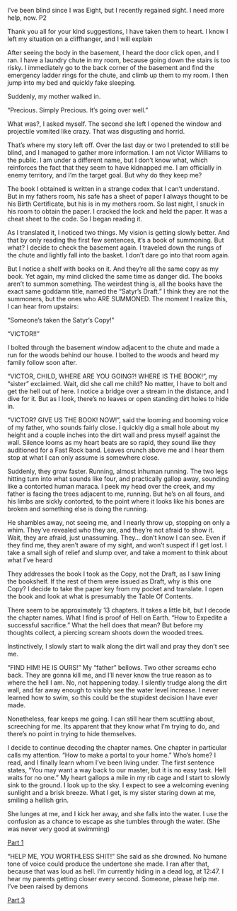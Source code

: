 I’ve been blind since I was Eight, but I recently regained sight. I need more help, now. P2

Thank you all for your kind suggestions, I have taken them to heart. I know I left my situation on a cliffhanger, and I will explain

After seeing the body in the basement, I heard the door click open, and I ran. I have a laundry chute in my room, because going down the stairs is too risky. I immediately go to the back corner of the basement and find the emergency ladder rings for the chute, and climb up them to my room. I then jump into my bed and quickly fake sleeping.

Suddenly, my mother walked in.

“Precious. Simply Precious. It’s going over well.”

What was?, I asked myself. The second she left I opened the window and projectile vomited like crazy. That was disgusting and horrid. 

That’s where my story left off. Over the last day or two I pretended to still be blind, and I managed to gather more information. I am not Victor Williams to the public. I am under a different name, but I don’t know what, which reinforces the fact that they seem to have kidnapped me. I am officially in enemy territory, and I’m the target goal. But why do they keep me? 

The book I obtained is written in a strange codex that I can’t understand. But in my fathers room, his safe has a sheet of paper I always thought to be his Birth Certificate, but his is in my mothers room. So last night, I snuck in his room to obtain the paper. I cracked the lock and held the paper. It was a cheat sheet to the code. So I began reading it. 

As I translated it, I noticed two things. My vision is getting slowly better. And that by only reading the first few sentences, it’s a book of summoning. But what? I decide to check the basement again. I traveled down the rungs of the chute and lightly fall into the basket. I don’t dare go into that room again. 

But I notice a shelf with books on it. And they’re all the same copy as my book. Yet again, my mind clicked the same time as danger did. The books aren’t to summon something. The weirdest thing is, all the books have the exact same goddamn title, named the “Satyr’s Draft.” I think they are not the summoners, but the ones who ARE SUMMONED. The moment I realize this, I can hear from upstairs:

“Someone’s taken the Satyr’s Copy!”

“VICTOR!!”

I bolted through the basement window adjacent to the chute and made a run for the woods behind our house. I bolted to the woods and heard my family follow soon after.

“VICTOR, CHILD, WHERE ARE YOU GOING?! WHERE IS THE BOOK!”, my “sister” exclaimed. Wait, did she call me child? No matter, I have to bolt and get the hell out of here. I notice a bridge over a stream in the distance, and I dive for it. But as I look, there’s no leaves or open standing dirt holes to hide in.

“VICTOR? GIVE US THE BOOK! NOW!”, said the looming and booming voice of my father, who sounds fairly close. I quickly dig a small hole about my height and a couple inches into the dirt wall and press myself against the wall. Silence looms as my heart beats are so rapid, they sound like they auditioned for a Fast Rock band. Leaves crunch above me and I hear them stop at what I can only assume is somewhere close. 


Suddenly, they grow faster. Running, almost inhuman running. The two legs hitting turn into what sounds like four, and practically gallop away, sounding like a contorted human maraca. I peek my head over the creek, and my father is facing the trees adjacent to me, running. But he’s on all fours, and his limbs are sickly contorted, to the point where it looks like his bones are broken and something else is doing the running. 

He shambles away, not seeing me, and I nearly throw up, stopping on only a whim. They’ve revealed who they are, and they’re not afraid to show it. Wait, they are afraid, just unassuming. They… don’t know I can see. Even if they find me, they aren’t aware of my sight, and won’t suspect if I get lost. I take a small sigh of relief and slump over, and take a moment to think about what I’ve heard

They addresses the book I took as the Copy, not the Draft, as I saw lining the bookshelf. If the rest of them were issued as Draft, why is this one Copy? I decide to take the paper key from my pocket and translate. I open the book and look at what is presumably the Table Of Contents. 

There seem to be approximately 13 chapters. It takes a little bit, but I decode the chapter names. What I find is proof of Hell on Earth. “How to Expedite a successful sacrifice.” What the hell does that mean? But before my thoughts collect, a piercing scream shoots down the wooded trees. 

Instinctively, I slowly start to walk along the dirt wall and pray they don’t see me.

“FIND HIM! HE IS OURS!” My “father” bellows. Two other screams echo back. They are gonna kill me, and I’ll never know the true reason as to where the hell I am. No, not happening today. I silently trudge along the dirt wall, and far away enough to visibly see the water level increase. I never learned how to swim, so this could be the stupidest decision I have ever made. 


Nonetheless, fear keeps me going. I can still hear them scuttling about, screeching for me. Its apparent that they know what I’m trying to do, and there’s no point in trying to hide themselves. 

I decide to continue decoding the chapter names. One chapter in particular calls my attention. “How to make a portal to your home.” Who’s home? I read, and I finally learn whom I’ve been living under. The first sentence states, “You may want a way back to our master, but it is no easy task. Hell waits for no one.” My heart gallops a mile in my rib cage and I start to slowly sink to the ground. I look up to the sky. I expect to see a welcoming evening sunlight and a brisk breeze. What I get, is my sister staring down at me, smiling a hellish grin.  

She lunges at me, and I kick her away, and she falls into the water. I use the confusion as a chance to escape as she tumbles through the water. (She was never very good at swimming) 




[Part 1](https://www.reddit.com/r/nosleep/comments/x6w080/ive_been_blind_since_i_was_8_ive_recently/?utm_source=share&utm_medium=ios_app&utm_name=iossmf)


“HELP ME, YOU WORTHLESS SHIT!”
She said as she drowned. No humane tone of voice could produce the undertone she made. I ran after that, because that was loud as hell. I’m currently hiding in a dead log, at 12:47. I hear my parents getting closer every second. Someone, please help me. I’ve been raised by demons



[Part 3](https://www.reddit.com/r/nosleep/comments/xcwglk/ive_been_blind_since_i_was_eight_but_ive_recently/?utm_source=share&utm_medium=ios_app&utm_name=iossmf)